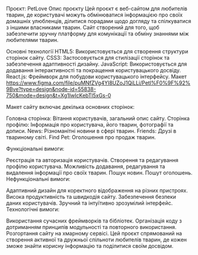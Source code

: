 Проєкт: PetLove
Опис проєкту
Цей проєкт є веб-сайтом для любителів тварин, де користувачі можуть обмінюватися інформацією про своїх домашніх улюбленців, ділитися порадами щодо догляду та спілкуватися з іншими власниками тварин. Сайт створений для того, щоб забезпечити зручну платформу для комунікації та обміну знаннями між любителями тварин.

Основні технології
HTML5: Використовується для створення структури сторінок сайту.
CSS3: Застосовується для стилізації сторінок та забезпечення адаптивності дизайну.
JavaScript: Використовується для додавання інтерактивності та покращення користувацького досвіду.
React.js: Фреймворк для побудови користувацького інтерфейсу.
Макет 
https://www.figma.com/file/puMNfZVg4YI8UZoJ1QiLLi/Petl%F0%9F%92%9Bve?type=design&node-id=55838-750&mode=design&t=Xg1IwIcKebTl5xGs-0

Макет сайту включає декілька основних сторінок:

Головна сторінка: Вітання користувачів, загальний опис сайту.
Сторінка профілю: Інформація про користувача, його тварин, фотографії та дописи.
News: Різноманітні новини в сфері тварин.
Friends: Друзі в твариному світі.
Find Pet: Оголошення про продаж тварин.

Функціональні вимоги:

Реєстрація та авторизація користувачів.
Створення та редагування профілю користувача.
Можливість додавання, редагування та видалення інформації про своїх тварин.
Пошук новин.
Пошут оголошень.
Нефункціональні вимоги:

Адаптивний дизайн для коректного відображення на різних пристроях.
Висока продуктивність та швидкодія сайту.
Забезпечення безпеки даних користувачів.
Зручний та інтуїтивно зрозумілий інтерфейс.
Технологічні вимоги:

Використання сучасних фреймворків та бібліотек.
Організація коду з дотриманням принципів модульності та повторного використання.
Розгортання сайту на хмарному сервісі.
Цей проєкт спрямований на створення активної та дружньої спільноти любителів тварин, де кожен зможе знайти корисну інформацію та поділитися своїм досвідом.